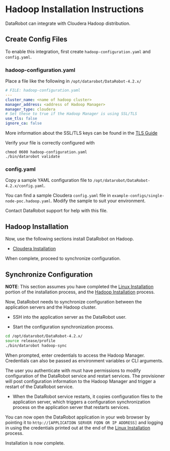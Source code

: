 # Hadoop Installation Instructions

DataRobot can integrate with Cloudera Hadoop distribution.

## Create Config Files

To enable this integration, first create `hadoop-configuration.yaml` and `config.yaml`.

### hadoop-configuration.yaml

Place a file like the following in `/opt/datarobot/DataRobot-4.2.x/`

```yaml
# FILE: hadoop-configuration.yaml
---
cluster_name: <name of hadoop cluster>
manager_address: <address of Hadoop Manager>
manager_type: cloudera
# Set these to true if the Hadoop Manager is using SSL/TLS
use_tls: false
ignore_ca: false
```

More information about the SSL/TLS keys can be found in the [TLS Guide](installation/special-topics/tls.md#cm-tls)

Verify your file is correctly configured with

```bin
chmod 0600 hadoop-configuration.yaml
./bin/datarobot validate
```

### config.yaml

Copy a sample YAML configuration file to `/opt/datarobot/DataRobot-4.2.x/config.yaml`.

You can find a sample Cloudera `config.yaml` file in `example-configs/single-node-poc.hadoop.yaml`. Modify the sample to suit your
environment.

Contact DataRobot support for help with this file.

## Hadoop Installation

Now, use the following sections install DataRobot on Hadoop.

* [Cloudera Installation](cloudera-install.md)

When complete, proceed to synchronize configuration.

## Synchronize Configuration

**NOTE**: This section assumes you have completed the [Linux Installation](standard-install.md) portion of the installation process, and
the [Hadoop Installation](hadoop-install.md#hadoop-installation) process.

Now, DataRobot needs to synchronize configuration between the application
servers and the Hadoop cluster.

* SSH into the application server as the DataRobot user.

* Start the configuration synchronization process.

```bash
cd /opt/datarobot/DataRobot-4.2.x/
source release/profile
./bin/datarobot hadoop-sync
```

When prompted, enter credentials to access the Hadoop Manager.
Credentials can also be passed as environment variables or CLI arguments.

The user you authenticate with must have permissions to modify configuration
of the DataRobot service and restart services. The provisioner will post configuration
information to the Hadoop Manager and trigger a restart of the DataRobot service.

* When the DataRobot service restarts, it copies configuration files to the
application server, which triggers a configuration synchronization process on
the application server that restarts services.

You can now open the DataRobot application in your web browser by pointing it
to `http://[APPLICATION SERVER FQDN OR IP ADDRESS]` and logging in using the
credentials printed out at the end of the [Linux Installation](standard-install.md#linux-provision) process.

Installation is now complete.
